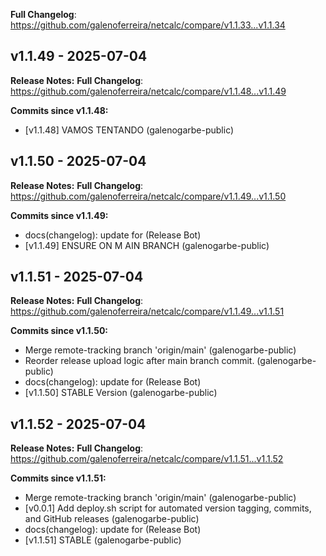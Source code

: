 **Full Changelog**: https://github.com/galenoferreira/netcalc/compare/v1.1.33...v1.1.34
## v1.1.49 - 2025-07-04

**Release Notes:**
  **Full Changelog**: https://github.com/galenoferreira/netcalc/compare/v1.1.48...v1.1.49

**Commits since v1.1.48:**
- [v1.1.48] VAMOS TENTANDO (galenogarbe-public)
## v1.1.50 - 2025-07-04

**Release Notes:**
  **Full Changelog**: https://github.com/galenoferreira/netcalc/compare/v1.1.49...v1.1.50

**Commits since v1.1.49:**
- docs(changelog): update for (Release Bot)
- [v1.1.49] ENSURE ON M AIN BRANCH (galenogarbe-public)
## v1.1.51 - 2025-07-04

**Release Notes:**
  **Full Changelog**: https://github.com/galenoferreira/netcalc/compare/v1.1.49...v1.1.51

**Commits since v1.1.50:**
- Merge remote-tracking branch 'origin/main' (galenogarbe-public)
- Reorder release upload logic after main branch commit. (galenogarbe-public)
- docs(changelog): update for (Release Bot)
- [v1.1.50] STABLE Version (galenogarbe-public)
## v1.1.52 - 2025-07-04

**Release Notes:**
  **Full Changelog**: https://github.com/galenoferreira/netcalc/compare/v1.1.51...v1.1.52

**Commits since v1.1.51:**
- Merge remote-tracking branch 'origin/main' (galenogarbe-public)
- [v0.0.1] Add deploy.sh script for automated version tagging, commits, and GitHub releases (galenogarbe-public)
- docs(changelog): update for (Release Bot)
- [v1.1.51] STABLE (galenogarbe-public)
